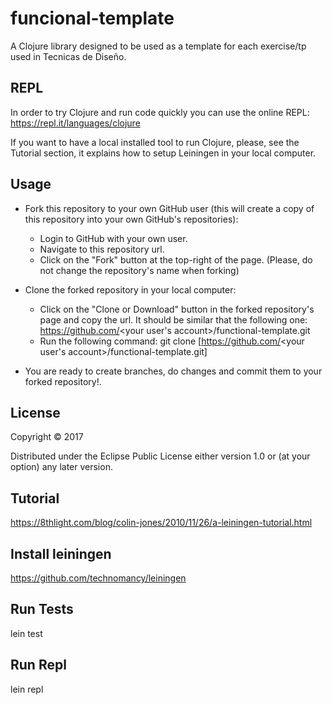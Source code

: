 # funcional-template

A Clojure library designed to be used as a template for each exercise/tp used in Tecnicas de Diseño.

## REPL

In order to try Clojure and run code quickly you can use the online REPL:
https://repl.it/languages/clojure

If you want to have a local installed tool to run Clojure, please, see the Tutorial section, it explains how to setup
Leiningen in your local computer.

## Usage

- Fork this repository to your own GitHub user (this will create a copy of this repository into your own GitHub's repositories):
    - Login to GitHub with your own user.
    - Navigate to this repository url.
    - Click on the "Fork" button at the top-right of the page. (Please, do not change the repository's name when forking)
 
- Clone the forked repository in your local computer:
    - Click on the "Clone or Download" button in the forked repository's page and copy the url. It should be similar that the following one:
        https://github.com/<your user's account>/functional-template.git
    - Run the following command:
        git clone [https://github.com/<your user's account>/functional-template.git]

- You are ready to create branches, do changes and commit them to your forked repository!.

## License

Copyright © 2017

Distributed under the Eclipse Public License either version 1.0 or (at
your option) any later version.

## Tutorial
https://8thlight.com/blog/colin-jones/2010/11/26/a-leiningen-tutorial.html

## Install leiningen
https://github.com/technomancy/leiningen

## Run Tests
lein test

## Run Repl
lein repl